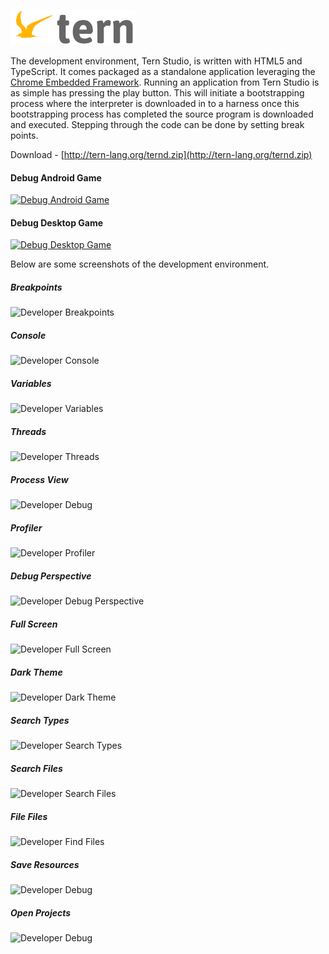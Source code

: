 ![Tern](https://raw.githubusercontent.com/tern-lang/tern-site/master/www.tern-lang.org/img/logo-small.png)

The development environment, Tern Studio, is written with HTML5 and TypeScript. It comes packaged as a standalone application 
leveraging the [Chrome Embedded Framework](https://en.wikipedia.org/wiki/Chromium_Embedded_Framework). Running an application from Tern Studio is as simple has pressing the 
play button. This will initiate a bootstrapping process where the interpreter is downloaded in to a harness once
this bootstrapping process has completed the source program is downloaded and executed. Stepping through the
code can be done by setting break points.

Download - [http://tern-lang.org/ternd.zip](http://tern-lang.org/ternd.zip)

#### Debug Android Game
[![Debug Android Game](http://img.youtube.com/vi/w-baBQbZ5dI/0.jpg)](https://www.youtube.com/watch?v=w-baBQbZ5dI)
#### Debug Desktop Game
[![Debug Desktop Game](http://img.youtube.com/vi/6vo2y83unG0/0.jpg)](https://www.youtube.com/watch?v=6vo2y83unG0)

Below are some screenshots of the development environment. 

##### Breakpoints
![Developer Breakpoints](https://raw.githubusercontent.com/ternlang/snap-site/master/images/debugger_breakpoints.png)
##### Console
![Developer Console](https://raw.githubusercontent.com/ternlang/snap-site/master/images/debugger_console.png)
##### Variables
![Developer Variables](https://raw.githubusercontent.com/ternlang/snap-site/master/images/debugger_variables.png)
##### Threads
![Developer Threads](https://raw.githubusercontent.com/ternlang/snap-site/master/images/debugger_threads.png)
##### Process View
![Developer Debug](https://raw.githubusercontent.com/ternlang/snap-site/master/images/debugger_agents.png)
##### Profiler
![Developer Profiler](https://raw.githubusercontent.com/ternlang/snap-site/master/images/debugger_profiler.png)
##### Debug Perspective
![Developer Debug Perspective](https://raw.githubusercontent.com/ternlang/snap-site/master/images/debugger_changelayout.png)
##### Full Screen
![Developer Full Screen](https://raw.githubusercontent.com/ternlang/snap-site/master/images/debugger_fullscreen.png)
##### Dark Theme
![Developer Dark Theme](https://raw.githubusercontent.com/ternlang/snap-site/master/images/debugger_darktheme.png)
##### Search Types
![Developer Search Types](https://raw.githubusercontent.com/ternlang/snap-site/master/images/debugger_searchtypes.png)
##### Search Files
![Developer Search Files](https://raw.githubusercontent.com/ternlang/snap-site/master/images/debugger_searchfiles.png)
##### File Files
![Developer Find Files](https://raw.githubusercontent.com/ternlang/snap-site/master/images/debugger_findfiles.png)
##### Save Resources
![Developer Debug](https://raw.githubusercontent.com/ternlang/snap-site/master/images/debugger_save.png)
##### Open Projects
![Developer Debug](https://raw.githubusercontent.com/ternlang/snap-site/master/images/debugger_open.png)



